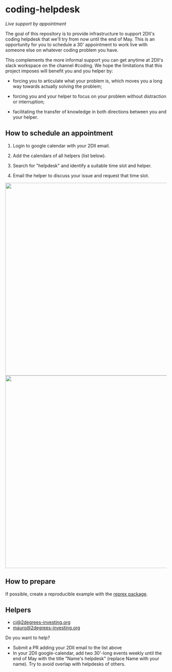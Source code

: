 # coding-helpdesk

_Live support by appointment_

The goal of this repository is to provide infrastructure to support 2DII's coding helpdesk that we'll try from now until the end of May. This is an opportunity for you to schedule a 30' appointment to work live with someone else on whatever coding problem you have. 

This complements the more informal support you can get anytime at 2DII's slack workspace on the channel #coding. We hope the limitations that this project imposes will benefit you and you helper by:

* forcing you to articulate what your problem is, which moves you a long way towards actually solving the problem;

* forcing you and your helper to focus on your problem without distraction or interruption;

* facilitating the transfer of knowledge in both directions between you and your helper.



## How to schedule an appointment

1. Login to google calendar with your 2DII email.

2. Add the calendars of all helpers (list below).

3. Search for "helpdesk" and identify a suitable time slot and helper.

4. Email the helper to discuss your issue and request that time slot.

<img src=http://i.imgur.com/M50PSHX.png, width=600>
<img src=http://i.imgur.com/6pTpgk9.png, width=600>


## How to prepare

If possible, create a reproducible example with the [reprex package](https://reprex.tidyverse.org/).



## Helpers

* cj@2degrees-investing.org
* mauro@2degrees-investing.org

Do you want to help? 
* Submit a PR adding your 2DII email to the list above
* In your 2DII google-calendar, add two 30'-long events weekly until the end of May with the title "Name's helpdesk" (replace Name with your name). Try to avoid overlap with helpdesks of others.
